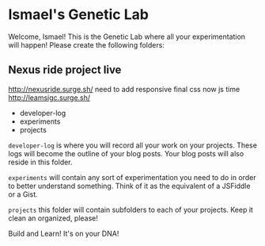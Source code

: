 # Ismael's Genetic Lab

Welcome, Ismael! This is the Genetic Lab where all your experimentation will happen!
Please create the following folders:

## Nexus ride project live 
http://nexusride.surge.sh/
need to add responsive
final css now js time 
http://leamsigc.surge.sh/
* developer-log
* experiments
* projects

`developer-log` is where you will record all your work on your projects. These logs will become the outline of your blog posts. Your blog posts will also reside in this folder.

`experiments` will contain any sort of experimentation you need to do in order to better understand something. Think of it as the equivalent of a JSFiddle or a Gist.

`projects` this folder will contain subfolders to each of your projects. Keep it clean an organized, please!

Build and Learn! It's on your DNA! 
